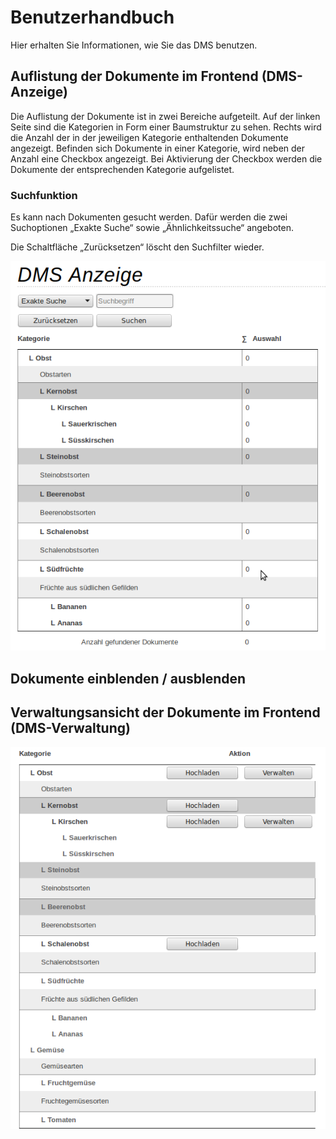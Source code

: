 # Benutzerhandbuch

Hier erhalten Sie Informationen, wie Sie das DMS benutzen.

## Auflistung der Dokumente im Frontend (DMS-Anzeige)

Die Auflistung der Dokumente ist in zwei Bereiche aufgeteilt. Auf der linken Seite sind die Kategorien in Form einer Baumstruktur zu sehen. Rechts wird die Anzahl der in der jeweiligen Kategorie enthaltenden Dokumente angezeigt.
Befinden sich Dokumente in einer Kategorie, wird neben der Anzahl eine Checkbox angezeigt. Bei Aktivierung der Checkbox werden die Dokumente der entsprechenden Kategorie aufgelistet.

### Suchfunktion

Es kann nach Dokumenten gesucht werden. Dafür werden die zwei Suchoptionen „Exakte Suche“ sowie „Ähnlichkeitssuche“ angeboten.

Die Schaltfläche „Zurücksetzen“ löscht den Suchfilter wieder.


![screenshot_frontend_dms_anzeige.png](/manual/de/user/screenshot_frontend_dms_listing.png)


## Dokumente einblenden / ausblenden





## Verwaltungsansicht der Dokumente im Frontend (DMS-Verwaltung)

![screenshot_frontend_dms_management.png](/manual/de/user/screenshot_frontend_dms_management.png)


## 



